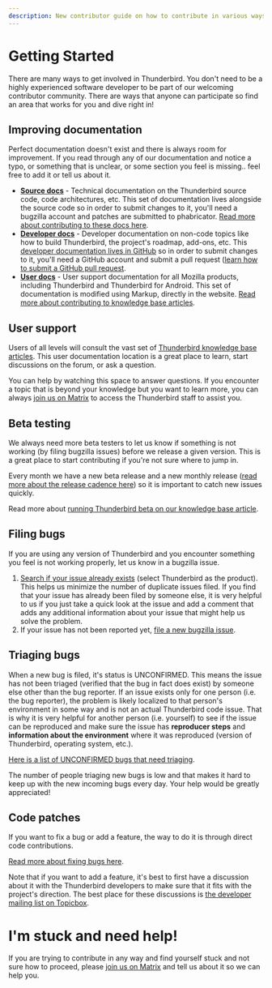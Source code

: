 ```yaml
---
description: New contributor guide on how to contribute in various ways to Thunderbird.
---
```


# Getting Started

There are many ways to get involved in Thunderbird. You don't need to be a highly experienced software developer to be part of our welcoming contributor community. There are ways that anyone can participate so find an area that works for you and dive right in!

## Improving documentation
Perfect documentation doesn't exist and there is always room for improvement. If you read through any of our documentation and notice a typo, or something that is unclear, or some section you feel is missing.. feel free to add it or tell us about it.

* **[Source docs](https://source-docs.thunderbird.net)** - Technical documentation on the Thunderbird source code, code architectures, etc. This set of documentation lives alongside the source code so in order to submit changes to it, you'll need a bugzilla account and patches are submitted to phabricator. [Read more about contributing to these docs here](https://source-docs.thunderbird.net/en/latest/documentation/index.html).
* **[Developer docs](https://developer.thunderbird.net/)** - Developer documentation on non-code topics like how to build Thunderbird, the project's roadmap, add-ons, etc. This [developer documentation lives in GitHub](https://github.com/thunderbird/developer-docs/) so in order to submit changes to it, you'll need a GitHub account and submit a pull request ([learn how to submit a GitHub pull request](https://docs.github.com/en/pull-requests/collaborating-with-pull-requests/proposing-changes-to-your-work-with-pull-requests/creating-a-pull-request).
* **[User docs](https://support.mozilla.org/en-US/)** - User support documentation for all Mozilla products, including Thunderbird and Thunderbird for Android. This set of documentation is modified using Markup, directly in the website. [Read more about contributing to knowledge base articles](https://support.mozilla.org/en-US/kb/writing-guide-knowledge-base-articles?redirectslug=support-document-guide).

## User support
Users of all levels will consult the vast set of [Thunderbird knowledge base articles](https://support.mozilla.org/en-US/products/thunderbird). This user documentation location is a great place to learn, start discussions on the forum, or ask a question.

You can help by watching this space to answer questions. If you encounter a topic that is beyond your knowledge but you want to learn more, you can always [join us on Matrix](https://chat.mozilla.org/#/room/#maildev:mozilla.org) to access the Thunderbird staff to assist you.

## Beta testing
We always need more beta testers to let us know if something is not working (by filing bugzilla issues) before we release a given version. This is a great place to start contributing if you're not sure where to jump in.

Every month we have a new beta release and a new monthly release ([read more about the release cadence here](https://developer.thunderbird.net/releases/cadence)) so it is important to catch new issues quickly. 

Read more about [running Thunderbird beta on our knowledge base article](https://support.mozilla.org/en-US/kb/thunderbird-beta).

## Filing bugs
If you are using any version of Thunderbird and you encounter something you feel is not working properly, let us know in a bugzilla issue.

1. [Search if your issue already exists](https://bugzilla.mozilla.org/query.cgi?format=specific) (select Thunderbird as the product). This helps us minimize the number of duplicate issues filed. If you find that your issue has already been filed by someone else, it is very helpful to us if you just take a quick look at the issue and add a comment that adds any additional information about your issue that might help us solve the problem.
2. If your issue has not been reported yet, [file a new bugzilla issue](https://bugzilla.mozilla.org/enter_bug.cgi?product=Thunderbird).

## Triaging bugs
When a new bug is filed, it's status is UNCONFIRMED. This means the issue has not been triaged (verified that the bug in fact does exist) by someone else other than the bug reporter. If an issue exists only for one person (i.e. the bug reporter), the problem is likely localized to that person's environment in some way and is not an actual Thunderbird code issue. That is why it is very helpful for another person (i.e. yourself) to see if the issue can be reproduced and make sure the issue has **reproducer steps** and **information about the environment** where it was reproduced (version of Thunderbird, operating system, etc.).

[Here is a list of UNCONFIRMED bugs that need triaging](https://bugzilla.mozilla.org/buglist.cgi?product=Thunderbird&component=Untriaged&resolution=---&list_id=17499226).
 
The number of people triaging new bugs is low and that makes it hard to keep up with the new incoming bugs every day. Your help would be greatly appreciated!

## Code patches
If you want to fix a bug or add a feature, the way to do it is through direct code contributions.

[Read more about fixing bugs here](https://developer.thunderbird.net/thunderbird-development/fixing-a-bug).

Note that if you want to add a feature, it's best to first have a discussion about it with the Thunderbird developers to make sure that it fits with the project's direction. The best place for these discussions is [the developer mailing list on Topicbox](https://thunderbird.topicbox.com/groups/developers).

# I'm stuck and need help!
If you are trying to contribute in any way and find yourself stuck and not sure how to proceed, please [join us on Matrix](https://chat.mozilla.org/#/room/#maildev:mozilla.org) and tell us about it so we can help you.
